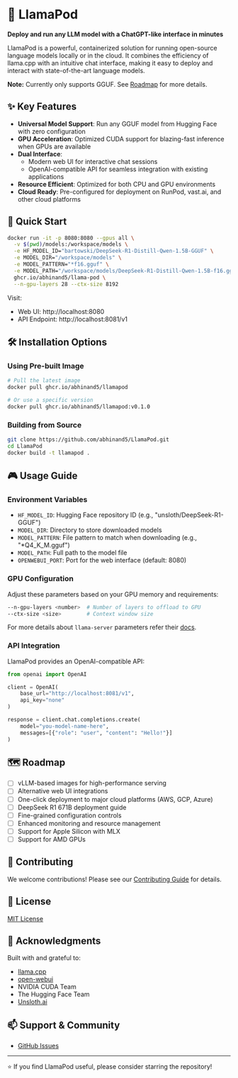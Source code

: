 # 🦙 LlamaPod

**Deploy and run any LLM model with a ChatGPT-like interface in minutes**

LlamaPod is a powerful, containerized solution for running open-source language models locally or in the cloud. It combines the efficiency of llama.cpp with an intuitive chat interface, making it easy to deploy and interact with state-of-the-art language models.

**Note:** Currently only supports GGUF. See [Roadmap](#️-roadmap) for more details.

## ✨ Key Features

- **Universal Model Support**: Run any GGUF model from Hugging Face with zero configuration
- **GPU Acceleration**: Optimized CUDA support for blazing-fast inference when GPUs are available
- **Dual Interface**: 
  - Modern web UI for interactive chat sessions
  - OpenAI-compatible API for seamless integration with existing applications
- **Resource Efficient**: Optimized for both CPU and GPU environments
- **Cloud Ready**: Pre-configured for deployment on RunPod, vast.ai, and other cloud platforms

## 🚀 Quick Start

```bash
docker run -it -p 8080:8080 --gpus all \
  -v $(pwd)/models:/workspace/models \
  -e HF_MODEL_ID="bartowski/DeepSeek-R1-Distill-Qwen-1.5B-GGUF" \
  -e MODEL_DIR="/workspace/models" \
  -e MODEL_PATTERN="*f16.gguf" \
  -e MODEL_PATH="/workspace/models/DeepSeek-R1-Distill-Qwen-1.5B-f16.gguf" \
  ghcr.io/abhinand5/llama-pod \
  --n-gpu-layers 28 --ctx-size 8192
```

Visit:
- Web UI: http://localhost:8080
- API Endpoint: http://localhost:8081/v1

## 🛠️ Installation Options

### Using Pre-built Image

```bash
# Pull the latest image
docker pull ghcr.io/abhinand5/llamapod

# Or use a specific version
docker pull ghcr.io/abhinand5/llamapod:v0.1.0
```

### Building from Source

```bash
git clone https://github.com/abhinand5/LlamaPod.git
cd LlamaPod
docker build -t llamapod .
```

## 🎮 Usage Guide

### Environment Variables

- `HF_MODEL_ID`: Hugging Face repository ID (e.g., "unsloth/DeepSeek-R1-GGUF")
- `MODEL_DIR`: Directory to store downloaded models
- `MODEL_PATTERN`: File pattern to match when downloading (e.g., "*Q4_K_M.gguf")
- `MODEL_PATH`: Full path to the model file
- `OPENWEBUI_PORT`: Port for the web interface (default: 8080)

### GPU Configuration

Adjust these parameters based on your GPU memory and requirements:

```bash
--n-gpu-layers <number>  # Number of layers to offload to GPU
--ctx-size <size>        # Context window size
```

For more details about `llama-server` parameters refer their [docs](https://github.com/ggerganov/llama.cpp/blob/master/examples/server/README.md).

### API Integration

LlamaPod provides an OpenAI-compatible API:

```python
from openai import OpenAI

client = OpenAI(
    base_url="http://localhost:8081/v1",
    api_key="none"
)

response = client.chat.completions.create(
    model="you-model-name-here",
    messages=[{"role": "user", "content": "Hello!"}]
)
```

## 🗺️ Roadmap

- [ ] vLLM-based images for high-performance serving
- [ ] Alternative web UI integrations
- [ ] One-click deployment to major cloud platforms (AWS, GCP, Azure)
- [ ] DeepSeek R1 671B deployment guide
- [ ] Fine-grained configuration controls
- [ ] Enhanced monitoring and resource management
- [ ] Support for Apple Silicon with MLX
- [ ] Support for AMD GPUs

## 🤝 Contributing

We welcome contributions! Please see our [Contributing Guide](CONTRIBUTING.md) for details.

## 📝 License

[MIT License](LICENSE)

## 🙏 Acknowledgments

Built with and grateful to:
- [llama.cpp](https://github.com/ggerganov/llama.cpp)
- [open-webui](https://github.com/open-webui/open-webui)
- NVIDIA CUDA Team
- The Hugging Face Team
- [Unsloth.ai](https://unsloth.ai/)

## 📫 Support & Community

- [GitHub Issues](https://github.com/abhinand5/LlamaPod/issues)
<!-- - [Discord Community](https://discord.gg/llamapod)
- [Documentation](https://llamapod.docs.com) -->

---

⭐ If you find LlamaPod useful, please consider starring the repository!

